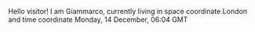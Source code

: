 Hello visitor! I am Giammarco, currently living in space coordinate London and time coordinate Monday, 14 December, 06:04 GMT
